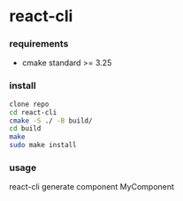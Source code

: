 # react-cli

### requirements
- cmake standard >= 3.25

### install
```bash
clone repo
cd react-cli
cmake -S ./ -B build/
cd build
make
sudo make install
```

### usage
react-cli generate component MyComponent
